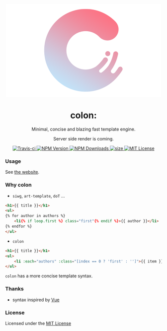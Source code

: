 <!-- README.md -->
<p align="center">
    <img src="logo.png" alt="colon">
</p>
<h1 align="center">colon:</h1>
<p align="center">Minimal, concise and blazing fast template engine.</p>
<p align="center">Server side render is coming.</p>
<p align="center">
    <a href="https://travis-ci.org/colonjs/colon">
        <img src="https://travis-ci.org/colonjs/colon.svg?branch=master" alt="Travis-ci">
    </a>
    <a href="https://www.npmjs.com/package/colon">
        <img src="https://img.shields.io/npm/v/colon.svg" alt="NPM Version">
    </a>
    <a href="https://www.npmjs.com/package/colon">
        <img src="https://img.shields.io/npm/dt/colon.svg" alt="NPM Downloads">
    </a>
    <a href="javascript:;">
        <img src="https://img.shields.io/github/size/colonjs/colon/dist/colon.min.js.svg" alt="size">
    </a>
    <a href="https://github.com/colonjs/colon/blob/master/LICENSE">
        <img src="https://img.shields.io/github/license/colonjs/colon.svg" alt="MIT License">
    </a>
</p>

### Usage

See [the website](https://colonjs.github.io/).

### Why colon

- `siwg`, `art-template`, `doT` ...

```html
<h1>{{ title }}</h1>
<ul>
{% for author in authors %}
    <li{% if loop.first %} class="first"{% endif %}>{{ author }}</li>
{% endfor %}
</ul>
```

- `colon`

```html
<h1>{{ title }}</h1>
<ul>
    <li :each="authors" :class="[index == 0 ? 'first' : '']">{{ item }}</li>
</ul>
```

`colon` has a more concise template syntax.

### Thanks

- syntax inspired by [Vue](https://github.com/vuejs/vue)

### License

Licensed under the [MIT License](https://github.com/colonjs/colon/blob/master/LICENSE)
